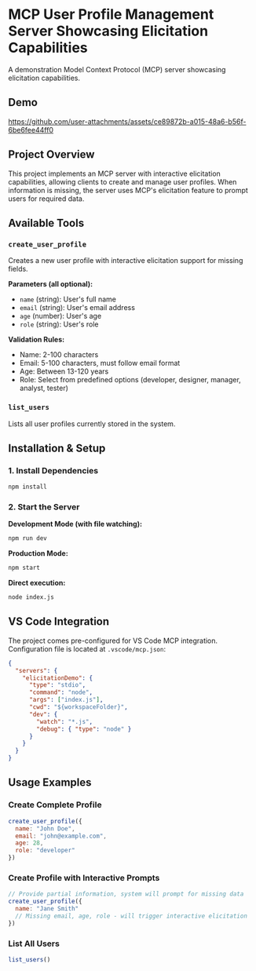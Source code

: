 # MCP User Profile Management Server Showcasing Elicitation Capabilities

A demonstration Model Context Protocol (MCP) server showcasing elicitation capabilities.

## Demo


https://github.com/user-attachments/assets/ce89872b-a015-48a6-b56f-6be6fee44ff0



## Project Overview

This project implements an MCP server with interactive elicitation capabilities, allowing clients to create and manage user profiles. When information is missing, the server uses MCP's elicitation feature to prompt users for required data.


## Available Tools

### `create_user_profile`
Creates a new user profile with interactive elicitation support for missing fields.

**Parameters (all optional):**
- `name` (string): User's full name
- `email` (string): User's email address  
- `age` (number): User's age
- `role` (string): User's role

**Validation Rules:**
- Name: 2-100 characters
- Email: 5-100 characters, must follow email format
- Age: Between 13-120 years
- Role: Select from predefined options (developer, designer, manager, analyst, tester)

### `list_users`
Lists all user profiles currently stored in the system.

## Installation & Setup

### 1. Install Dependencies
```bash
npm install
```

### 2. Start the Server

**Development Mode (with file watching):**
```bash
npm run dev
```

**Production Mode:**
```bash
npm start
```

**Direct execution:**
```bash
node index.js
```

## VS Code Integration

The project comes pre-configured for VS Code MCP integration. Configuration file is located at `.vscode/mcp.json`:

```json
{
  "servers": {
    "elicitationDemo": {
      "type": "stdio",
      "command": "node",
      "args": ["index.js"],
      "cwd": "${workspaceFolder}",
      "dev": {
        "watch": "*.js",
        "debug": { "type": "node" }
      }
    }
  }
}
```

## Usage Examples

### Create Complete Profile
```javascript
create_user_profile({
  name: "John Doe",
  email: "john@example.com", 
  age: 28,
  role: "developer"
})
```

### Create Profile with Interactive Prompts
```javascript
// Provide partial information, system will prompt for missing data
create_user_profile({
  name: "Jane Smith"
  // Missing email, age, role - will trigger interactive elicitation
})
```

### List All Users
```javascript
list_users()
```
